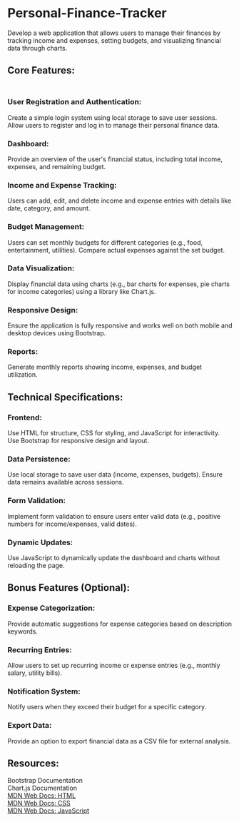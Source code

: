 # Personal-Finance-Tracker </br> 
Develop a web application that allows users to manage their finances by tracking income and expenses, setting budgets, and visualizing financial data through charts. </br>
## **Core Features:** </br> </br>
### **User Registration and Authentication:**</br>
Create a simple login system using local storage to save user sessions.</br>
Allow users to register and log in to manage their personal finance data. </br>
### Dashboard:</br>
Provide an overview of the user's financial status, including total income, expenses, and remaining budget. </br>
### **Income and Expense Tracking:**  </br>
Users can add, edit, and delete income and expense entries with details like date, category, and amount.</br>
### Budget Management: </br>
Users can set monthly budgets for different categories (e.g., food, entertainment, utilities).
Compare actual expenses against the set budget.  </br>
### Data Visualization:  </br>
Display financial data using charts (e.g., bar charts for expenses, pie charts for income categories) using a library like Chart.js.  </br>
### Responsive Design:  </br>
Ensure the application is fully responsive and works well on both mobile and desktop devices using Bootstrap.  </br>
### Reports: </br>
Generate monthly reports showing income, expenses, and budget utilization.  </br>
## Technical Specifications:  </br>
### Frontend:  </br>
Use HTML for structure, CSS for styling, and JavaScript for interactivity. 
Use Bootstrap for responsive design and layout.  </br>
### Data Persistence:  </br>
Use local storage to save user data (income, expenses, budgets).
Ensure data remains available across sessions.  </br>
### Form Validation: </br>
Implement form validation to ensure users enter valid data (e.g., positive numbers for income/expenses, valid dates). </br>
### Dynamic Updates: </br>
Use JavaScript to dynamically update the dashboard and charts without reloading the page.  </br>
## Bonus Features (Optional):  </br>
### Expense Categorization:
Provide automatic suggestions for expense categories based on description keywords.  </br>
### Recurring Entries:  </br>
Allow users to set up recurring income or expense entries (e.g., monthly salary, utility bills).  </br>
### Notification System:  </br>
Notify users when they exceed their budget for a specific category.  </br>
### Export Data:  </br>
Provide an option to export financial data as a CSV file for external analysis.  </br>

## Resources:  </br>
Bootstrap Documentation  </br>
Chart.js Documentation   </br>
[MDN Web Docs: HTML](https://developer.mozilla.org/en-US/docs/Web/HTML)   </br>
[MDN Web Docs: CSS](https://developer.mozilla.org/en-US/docs/Web/CSS)  </br>
[MDN Web Docs: JavaScript](https://developer.mozilla.org/en-US/docs/Web/JavaScript)  </br>
